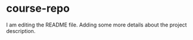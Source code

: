 # course-repo
I am editing the README file. Adding some more details about the project description.
